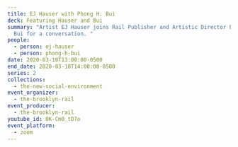```yaml
---
title: EJ Hauser with Phong H. Bui
deck: Featuring Hauser and Bui
summary: "Artist EJ Hauser joins Rail Publisher and Artistic Director Phong H.
  Bui for a conversation. "
people:
  - person: ej-hauser
  - person: phong-h-bui
date: 2020-03-18T13:00:00-0500
end_date: 2020-03-18T14:00:00-0500
series: 2
collections:
  - the-new-social-environment
event_organizer:
  - the-brooklyn-rail
event_producer:
  - the-brooklyn-rail
youtube_id: 0K-Cm0_tD7o
event_platform:
  - zoom
---
```

